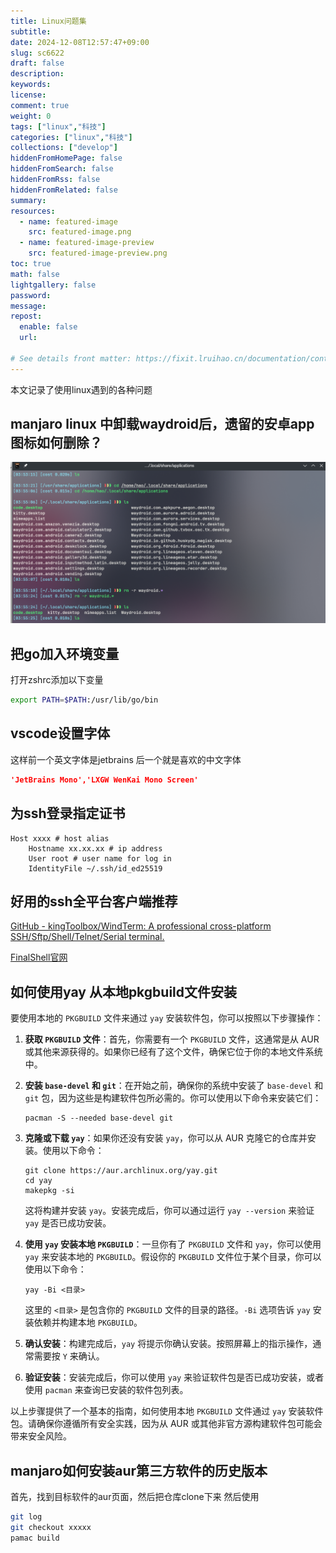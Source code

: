 ```yaml
---
title: Linux问题集
subtitle:
date: 2024-12-08T12:57:47+09:00
slug: sc6622
draft: false
description:
keywords:
license:
comment: true
weight: 0
tags: ["linux","科技"]
categories: ["linux","科技"]
collections: ["develop"]
hiddenFromHomePage: false
hiddenFromSearch: false
hiddenFromRss: false
hiddenFromRelated: false
summary:
resources:
  - name: featured-image
    src: featured-image.png
  - name: featured-image-preview
    src: featured-image-preview.png
toc: true
math: false
lightgallery: false
password:
message:
repost:
  enable: false
  url:

# See details front matter: https://fixit.lruihao.cn/documentation/content-management/introduction/#front-matter
---
```

本文记录了使用linux遇到的各种问题
<!--more-->

## manjaro linux 中卸载waydroid后，遗留的安卓app图标如何删除？

![alt text](image/1733597806061.png)

## 把go加入环境变量
打开zshrc添加以下变量
```bash
export PATH=$PATH:/usr/lib/go/bin

```
## vscode设置字体
这样前一个英文字体是jetbrains 后一个就是喜欢的中文字体
```json
'JetBrains Mono','LXGW WenKai Mono Screen'
```

## 为ssh登录指定证书

```ssh
Host xxxx # host alias
    Hostname xx.xx.xx # ip address
    User root # user name for log in
    IdentityFile ~/.ssh/id_ed25519 

```

## 好用的ssh全平台客户端推荐

[GitHub - kingToolbox/WindTerm: A professional cross-platform SSH/Sftp/Shell/Telnet/Serial terminal.](https://github.com/kingToolbox/WindTerm)

[FinalShell官网](https://www.hostbuf.com/)


## 如何使用yay 从本地pkgbuild文件安装

要使用本地的 `PKGBUILD` 文件来通过 `yay` 安装软件包，你可以按照以下步骤操作：

1. **获取 `PKGBUILD` 文件**：首先，你需要有一个 `PKGBUILD` 文件，这通常是从 AUR 或其他来源获得的。如果你已经有了这个文件，确保它位于你的本地文件系统中。

2. **安装 `base-devel` 和 `git`**：在开始之前，确保你的系统中安装了 `base-devel` 和 `git` 包，因为这些是构建软件包所必需的。你可以使用以下命令来安装它们：
   ```
   pacman -S --needed base-devel git
   ```

3. **克隆或下载 `yay`**：如果你还没有安装 `yay`，你可以从 AUR 克隆它的仓库并安装。使用以下命令：
   ```
   git clone https://aur.archlinux.org/yay.git
   cd yay
   makepkg -si
   ```
   这将构建并安装 `yay`。安装完成后，你可以通过运行 `yay --version` 来验证 `yay` 是否已成功安装。

4. **使用 `yay` 安装本地 `PKGBUILD`**：一旦你有了 `PKGBUILD` 文件和 `yay`，你可以使用 `yay` 来安装本地的 `PKGBUILD`。假设你的 `PKGBUILD` 文件位于某个目录，你可以使用以下命令：
   ```
   yay -Bi <目录>
   ```
   这里的 `<目录>` 是包含你的 `PKGBUILD` 文件的目录的路径。`-Bi` 选项告诉 `yay` 安装依赖并构建本地 `PKGBUILD`。

5. **确认安装**：构建完成后，`yay` 将提示你确认安装。按照屏幕上的指示操作，通常需要按 `Y` 来确认。

6. **验证安装**：安装完成后，你可以使用 `yay` 来验证软件包是否已成功安装，或者使用 `pacman` 来查询已安装的软件包列表。

以上步骤提供了一个基本的指南，如何使用本地 `PKGBUILD` 文件通过 `yay` 安装软件包。请确保你遵循所有安全实践，因为从 AUR 或其他非官方源构建软件包可能会带来安全风险。

## manjaro如何安装aur第三方软件的历史版本
首先，找到目标软件的aur页面，然后把仓库clone下来
然后使用
```bash
git log
git checkout xxxxx
pamac build
```
